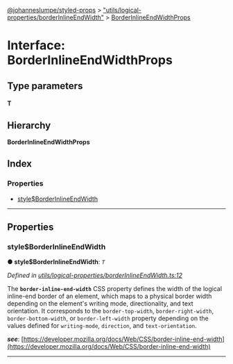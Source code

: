 [@johanneslumpe/styled-props](../README.md) > ["utils/logical-properties/borderInlineEndWidth"](../modules/_utils_logical_properties_borderinlineendwidth_.md) > [BorderInlineEndWidthProps](../interfaces/_utils_logical_properties_borderinlineendwidth_.borderinlineendwidthprops.md)

# Interface: BorderInlineEndWidthProps

## Type parameters
#### T 
## Hierarchy

**BorderInlineEndWidthProps**

## Index

### Properties

* [style$BorderInlineEndWidth](_utils_logical_properties_borderinlineendwidth_.borderinlineendwidthprops.md#style_borderinlineendwidth)

---

## Properties

<a id="style_borderinlineendwidth"></a>

###  style$BorderInlineEndWidth

**● style$BorderInlineEndWidth**: *`T`*

*Defined in [utils/logical-properties/borderInlineEndWidth.ts:12](https://github.com/johanneslumpe/styled-props/blob/8e709f1/src/utils/logical-properties/borderInlineEndWidth.ts#L12)*

The **`border-inline-end-width`** CSS property defines the width of the logical inline-end border of an element, which maps to a physical border width depending on the element's writing mode, directionality, and text orientation. It corresponds to the `border-top-width`, `border-right-width`, `border-bottom-width`, or `border-left-width` property depending on the values defined for `writing-mode`, `direction`, and `text-orientation`.

*__see__*: [https://developer.mozilla.org/docs/Web/CSS/border-inline-end-width](https://developer.mozilla.org/docs/Web/CSS/border-inline-end-width)

___

